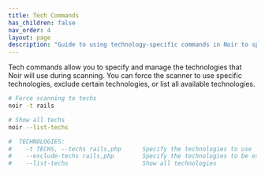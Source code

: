 ```yaml
---
title: Tech Commands
has_children: false
nav_order: 4
layout: page
description: "Guide to using technology-specific commands in Noir to specify which technologies to include or exclude during scanning"
---
```


Tech commands allow you to specify and manage the technologies that Noir will use during scanning. You can force the scanner to use specific technologies, exclude certain technologies, or list all available technologies.

```bash
# Force scanning to techs 
noir -t rails

# Show all techs
noir --list-techs

#  TECHNOLOGIES:
#    -t TECHS, --techs rails,php      Specify the technologies to use
#    --exclude-techs rails,php        Specify the technologies to be excluded
#    --list-techs                     Show all technologies
```